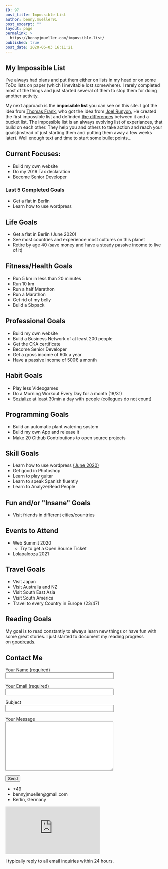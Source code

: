 ```yaml
---
ID: 97
post_title: Impossible List
author: benny.mueller91
post_excerpt: ""
layout: page
permalink: >
  https://bennyjmueller.com/impossible-list/
published: true
post_date: 2020-06-03 16:11:21
---
```

<h2>My Impossible List</h2>		
		<p>I've always had plans and put them either on lists in my head or on some ToDo lists on paper (which I inevitable lost somewhere). I rarely completed most of the things and just started several of them to stop them for doing another activity.</p><p>My next approach is the <strong>impossible list</strong> you can see on this site. I got the idea from <a href="https://collegeinfogeek.com/about/meet-the-author/my-impossible-list/">Thomas Frank</a>, who got the idea from <a href="https://impossiblehq.com/impossible-list/">Joel Runyon.</a> He created the first impossible list and definded <a href="https://impossiblehq.com/the-impossible-list-is-not-a-bucket-list/">the differences</a> between it and a bucket list. The impossible list is an always evolving list of experiances, that build on each other. They help you and others to take action and reach your goals(instead of just starting them and putting them away a few weeks later). Well enough text and time to start some bullet points...</p><h2>Current Focuses:</h2><ul><li>Build my own website</li><li>Do my 2019 Tax declaration</li><li>Become Senior Developer</li></ul><h3>Last 5 Completed Goals</h3><ul><li>Get a flat in Berlin</li><li>Learn how to use wordpress</li></ul><h2>Life Goals</h2><ul><li>Get a flat in Berlin (June 2020)</li><li>See most countries and experience most cultures on this planet</li><li>Retire by age 40 (save money and have a steady passive income to live of it)</li></ul><h2>Fitness/Health Goals</h2><ul><li>Run 5 km in less than 20 minutes</li><li>Run 10 km</li><li>Run a half Marathon</li><li>Run a Marathon</li><li>Get rid of my belly</li><li>Build a Sixpack</li></ul><h2>Professional Goals</h2><ul><li>Build my own website</li><li>Build a Business Network of at least 200 people</li><li>Get the CKA certificate</li><li>Become Senior Developer</li><li>Get a gross income of 60k a year</li><li>Have a passive income of 500€ a month</li></ul><h2>Habit Goals</h2><ul><li>Play less Videogames</li><li>Do a Morning Workout Every Day for a month (18/31)</li><li>Sozialize at least 30min a day with people (collegues do not count)</li></ul><h2>Programming Goals</h2><ul><li>Build an automatic plant watering system</li><li>Build my own App and release it</li><li>Make 20 Github Contributions to open source projects</li></ul><h2>Skill Goals</h2><ul><li>Learn how to use wordpress  <a href="https://bennyjmueller.com/">(June 2020)</a></li><li>Get good in Photoshop</li><li>Learn to play guitar</li><li>Learn to speak Spanish fluently</li><li>Learn to Analyze/Read People</li></ul><h2>Fun and/or "Insane" Goals</h2><ul><li>Visit friends in different cities/countries</li></ul><h2>Events to Attend</h2><ul><li>Web Summit 2020<ul><li>Try to get a Open Source Ticket</li></ul></li><li>Lolapalooza 2021</li></ul><h2>Travel Goals</h2><ul><li>Visit Japan</li><li>Visit Australia and NZ</li><li>Visit South East Asia</li><li>Visit South America</li><li>Travel to every Country in Europe (23/47)</li></ul><h2>Reading Goals</h2><p>My goal is to read constantly to always learn new things or have fun with some great stories. I just started to document my reading progress on <a href="https://www.goodreads.com/user/show/116466285-benny-m-ller">goodreads</a>.</p>		
			<h2>Contact Me</h2>		
<form action="/wp-admin/admin-ajax.php#wpcf7-f62-o1" method="post" novalidate="novalidate">
<input type="hidden" name="_wpcf7" value="62" />
<input type="hidden" name="_wpcf7_version" value="5.1.9" />
<input type="hidden" name="_wpcf7_locale" value="en_US" />
<input type="hidden" name="_wpcf7_unit_tag" value="wpcf7-f62-o1" />
<input type="hidden" name="_wpcf7_container_post" value="0" />
<p><label> Your Name (required)<br />
    <input type="text" name="your-name" value="" size="40" aria-required="true" aria-invalid="false" /> </label></p>
<p><label> Your Email (required)<br />
    <input type="email" name="your-email" value="" size="40" aria-required="true" aria-invalid="false" /> </label></p>
<p><label> Subject<br />
    <input type="text" name="your-subject" value="" size="40" aria-invalid="false" /> </label></p>
<p><label> Your Message<br />
    <textarea name="your-message" cols="40" rows="10" aria-invalid="false"></textarea> </label></p>
<p><input type="submit" value="Send" /></p>
</form>            
					<ul>
							<li >
										+49
									</li>
								<li >
										bennyjmueller@gmail.com
									</li>
								<li >
										Berlin, Germany
									</li>
						</ul>
			<iframe frameborder="0" scrolling="no" marginheight="0" marginwidth="0" src="https://maps.google.com/maps?q=Berlin%2C%20Germany&amp;t=m&amp;z=10&amp;output=embed&amp;iwloc=near" aria-label="Berlin, Germany"></iframe>		
			<p>I typically reply to all email inquiries within 24 hours.</p>